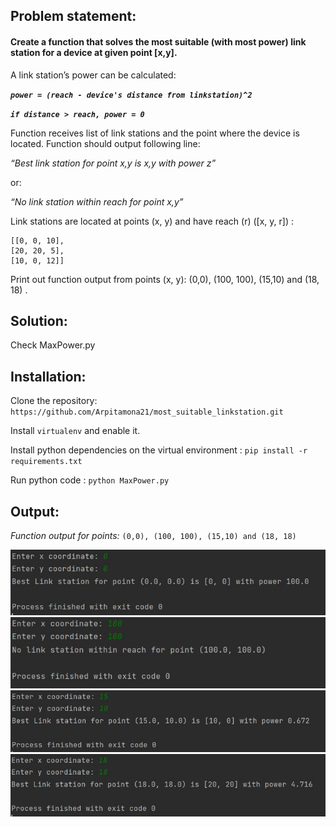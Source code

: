 
## Problem statement: 

#### Create a function that solves the most suitable (with most power) link station for a device at given point [x,y].





A link station’s power can be calculated:

***`power = (reach - device's distance from linkstation)^2`***

***`if distance > reach, power = 0`***


Function receives list of link stations and the point where the device is located.
Function should output following line:

_“Best link station for point x,y is x,y with power z”_

or:

_“No link station within reach for point x,y”_ 


Link stations are located at points (x, y) and have reach (r) ([x, y, r]) :
```
[[0, 0, 10],
[20, 20, 5],
[10, 0, 12]] 
```


Print out function output from points (x, y):
(0,0), (100, 100), (15,10) and (18, 18) .

## Solution:

Check MaxPower.py 

## Installation:

Clone the repository: `https://github.com/Arpitamona21/most_suitable_linkstation.git`

Install `virtualenv` and enable it.

Install python dependencies on the virtual environment : `pip install -r requirements.txt`

Run python code : `python MaxPower.py`




## Output:

_Function output for points:_ 
`(0,0), (100, 100), (15,10) and (18, 18)`


![Screenshot](Images/Screenshot1.JPG)
![Screenshot](Images/Screenshot2.JPG)
![Screenshot](Images/Screenshot3.JPG)
![Screenshot](Images/Screenshot4.JPG)


